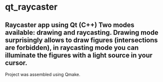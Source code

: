 # qt_raycaster
Raycaster app using Qt (C++)
Two modes available: drawing and raycasting. 
Drawing mode surprisingly allows to draw figures (intersections are forbidden),
in raycasting mode you can illuminate the figures with a light source in your cursor.
---
Project was assembled using Qmake.
